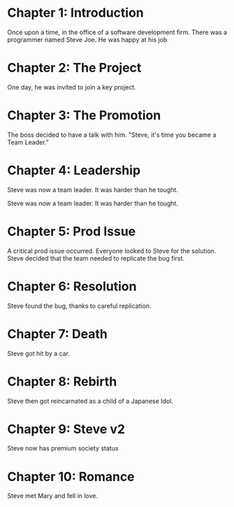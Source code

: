 # Chapter 1: Introduction

Once upon a time, in the office of a software development firm.
There was a programmer named Steve Joe.
He was happy at his job

# Chapter 2: The Project

One day, he was invited to join a key project.

# Chapter 3: The Promotion

The boss decided to have a talk with him. "Steve, it's time you became a Team Leader."

# Chapter 4: Leadership 

Steve was now a team leader. It was harder than he tought.

Steve was now a team leader. It was harder than he tought.

# Chapter 5: Prod Issue

A critical prod issue occurred. Everyone looked to Steve for the solution. Steve decided that the team needed to replicate the bug first.

# Chapter 6: Resolution

Steve found the bug, thanks to careful replication.

# Chapter 7: Death

Steve got hit by a car.

# Chapter 8: Rebirth

Steve then got reincarnated as a child of a Japanese Idol.

# Chapter 9: Steve v2

Steve now has premium society status

# Chapter 10: Romance

Steve met Mary and fell in love.
